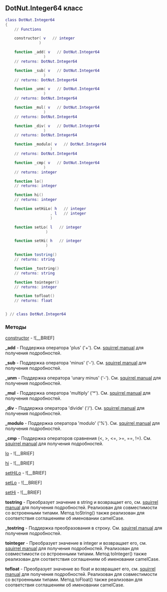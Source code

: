 ## DotNut.Integer64 класс


```lua
class DotNut.Integer64
{
    // Functions

    constructor( v   // integer
               )

    function _add( v   // DotNut.Integer64
                 )
    // returns: DotNut.Integer64

    function _sub( v   // DotNut.Integer64
                 )
    // returns: DotNut.Integer64

    function _unm( v   // DotNut.Integer64
                 )
    // returns: DotNut.Integer64

    function _mul( v   // DotNut.Integer64
                 )
    // returns: DotNut.Integer64

    function _div( v   // DotNut.Integer64
                 )
    // returns: DotNut.Integer64

    function _modulo( v   // DotNut.Integer64
                    )
    // returns: DotNut.Integer64

    function _cmp( v   // DotNut.Integer64
                 )
    // returns: integer

    function lo()
    // returns: integer

    function hi()
    // returns: integer

    function setHiLo( h   // integer
                    , l   // integer
                    )

    function setLo( l   // integer
                  )

    function setHi( h   // integer
                  )

    function tostring()
    // returns: string

    function _tostring()
    // returns: string

    function tointeger()
    // returns: integer

    function tofloat()
    // returns: float


} // class DotNut.Integer64
```



### Методы


[constructor](../DotNut/Integer64/constructor.md) - ![__BRIEF]


**_add** - Поддержка оператора 'plus' ('+'). См. [squirrel manual](http://squirrel-lang.org/squirreldoc/reference/language/metamethods.html#add) для получения подробностей.


**_sub** - Поддержка оператора 'minus' ('-'). См. [squirrel manual](http://squirrel-lang.org/squirreldoc/reference/language/metamethods.html#sub) для получения подробностей.


**_unm** - Поддержка оператора 'unary minus' ('-'). См. [squirrel manual](http://squirrel-lang.org/squirreldoc/reference/language/metamethods.html#unm) для получения подробностей.


**_mul** - Поддержка оператора 'multiply' ('*'). См. [squirrel manual](http://squirrel-lang.org/squirreldoc/reference/language/metamethods.html#mul) для получения подробностей.


**_div** - Поддержка оператора 'divide' ('/'). См. [squirrel manual](http://squirrel-lang.org/squirreldoc/reference/language/metamethods.html#div) для получения подробностей.


**_modulo** - Поддержка оператора 'modulo' ('%'). См. [squirrel manual](http://squirrel-lang.org/squirreldoc/reference/language/metamethods.html#modulo) для получения подробностей.


**_cmp** - Поддержка операторов сравнения (<, >, <=, >=, ==, !=). См. [squirrel manual](http://squirrel-lang.org/squirreldoc/reference/language/metamethods.html#cmp) для получения подробностей.


[lo](../DotNut/Integer64/lo.md) - ![__BRIEF]


[hi](../DotNut/Integer64/hi.md) - ![__BRIEF]


[setHiLo](../DotNut/Integer64/setHiLo.md) - ![__BRIEF]


[setLo](../DotNut/Integer64/setLo.md) - ![__BRIEF]


[setHi](../DotNut/Integer64/setHi.md) - ![__BRIEF]


**tostring** - Преобразует значение в string и возвращает его, см. [squirrel manual](http://squirrel-lang.org/squirreldoc/reference/language/builtin_functions.html#string) для получения подробностей. Реализован для совместимости со встроенными типами. Метод toString() также реализован для соответствия соглашениям об именовании camelCase.


**_tostring** - Поддержка преобразования в строку. См. [squirrel manual](http://squirrel-lang.org/squirreldoc/reference/language/metamethods.html#tostring) для получения подробностей.


**tointeger** - Преобразует значение в integer и возвращает его, см. [squirrel manual](http://squirrel-lang.org/squirreldoc/reference/language/builtin_functions.html#integer) для получения подробностей. Реализован для совместимости со встроенными типами. Метод toInteger() также реализован для соответствия соглашениям об именовании camelCase.


**tofloat** - Преобразует значение во float и возвращает его, см. [squirrel manual](http://squirrel-lang.org/squirreldoc/reference/language/builtin_functions.html#float) для получения подробностей. Реализован для совместимости со встроенными типами. Метод  toFloat() также реализован для соответствия соглашениям об именовании camelCase.


